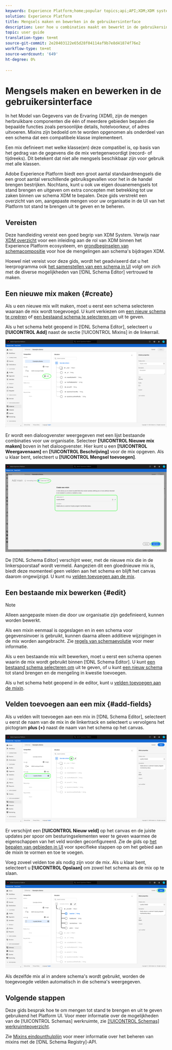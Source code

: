 ```yaml
---
keywords: Experience Platform;home;popular topics;api;API;XDM;XDM system;experience data model;data model;ui;workspace;mixin;mixins;
solution: Experience Platform
title: Mengsels maken en bewerken in de gebruikersinterface
description: Leer hoe u combinaties maakt en bewerkt in de gebruikersinterface van het Experience Platform.
topic: user guide
translation-type: tm+mt
source-git-commit: 2e20403122e65d28f04114af9b7e8d41874f76e2
workflow-type: tm+mt
source-wordcount: '649'
ht-degree: 0%

---
```



# Mengsels maken en bewerken in de gebruikersinterface

In het Model van Gegevens van de Ervaring (XDM), zijn de mengen herbruikbare componenten die één of meerdere gebieden bepalen die bepaalde functies zoals persoonlijke details, hotelvoorkeur, of adres uitvoeren. Mixins zijn bedoeld om te worden opgenomen als onderdeel van een schema dat een compatibele klasse implementeert.

Een mix definieert met welke klasse(en) deze compatibel is, op basis van het gedrag van de gegevens die de mix vertegenwoordigt (record- of tijdreeks). Dit betekent dat niet alle mengsels beschikbaar zijn voor gebruik met alle klassen.

Adobe Experience Platform biedt een groot aantal standaardmengsels die een groot aantal verschillende gebruiksgevallen voor het in de handel brengen bestrijken. Nochtans, kunt u ook uw eigen douanemengsels tot stand brengen en uitgeven om extra concepten met betrekking tot uw zaken binnen uw schema XDM te bepalen. Deze gids verstrekt een overzicht van om, aangepaste mengen voor uw organisatie in de UI van het Platform tot stand te brengen uit te geven en te beheren.

## Vereisten

Deze handleiding vereist een goed begrip van XDM System. Verwijs naar [XDM overzicht](../../home.md) voor een inleiding aan de rol van XDM binnen het Experience Platform ecosysteem, en [grondbeginselen van schemacompositie](../../schema/composition.md) voor hoe de mengelingen aan schema&#39;s bijdragen XDM.

Hoewel niet vereist voor deze gids, wordt het geadviseerd dat u het leerprogramma ook [het samenstellen van een schema in UI](../../tutorials/create-schema-ui.md) volgt om zich met de diverse mogelijkheden van [!DNL Schema Editor] vertrouwd te maken.

## Een nieuwe mix maken {#create}

Als u een nieuwe mix wilt maken, moet u eerst een schema selecteren waaraan de mix wordt toegevoegd. U kunt verkiezen om [een nieuw schema te creëren](./schemas.md#create) of [een bestaand schema te selecteren om](./schemas.md#edit) uit te geven.

Als u het schema hebt geopend in [!DNL Schema Editor], selecteert u **[!UICONTROL Add]** naast de sectie [!UICONTROL Mixins] in de linkerrail.

![](../../images/ui/resources/mixins/add-mixin-button.png)

Er wordt een dialoogvenster weergegeven met een lijst bestaande combinaties voor uw organisatie. Selecteer **[!UICONTROL Nieuwe mix maken]** boven in het dialoogvenster. Hier kunt u een **[!UICONTROL Weergavenaam]** en **[!UICONTROL Beschrijving]** voor de mix opgeven. Als u klaar bent, selecteert u **[!UICONTROL Mengsel toevoegen]**.

![](../../images/ui/resources/mixins/create-mixin.png)

De [!DNL Schema Editor] verschijnt weer, met de nieuwe mix die in de linkerspoorstaaf wordt vermeld. Aangezien dit een gloednieuwe mix is, biedt deze momenteel geen velden aan het schema en blijft het canvas daarom ongewijzigd. U kunt nu [velden toevoegen aan de mix](#add-fields).

## Een bestaande mix bewerken {#edit}

>[!NOTE]
>
>Alleen aangepaste mixen die door uw organisatie zijn gedefinieerd, kunnen worden bewerkt.
>
>Als een mixin eenmaal is opgeslagen en in een schema voor gegevensinvoer is gebruikt, kunnen daarna alleen additieve wijzigingen in de mix worden aangebracht. Zie [regels van schemaevolutie](../../schema/composition.md#evolution) voor meer informatie.

Als u een bestaande mix wilt bewerken, moet u eerst een schema openen waarin de mix wordt gebruikt binnen [!DNL Schema Editor]. U kunt [een bestaand schema selecteren om](./schemas.md#edit) uit te geven, of u kunt [een nieuw schema ](./schemas.md#create) tot stand brengen en de mengeling in kwestie toevoegen.

Als u het schema hebt geopend in de editor, kunt u [velden toevoegen aan de mixin](#add-fields).

## Velden toevoegen aan een mix {#add-fields}

Als u velden wilt toevoegen aan een mix in [!DNL Schema Editor], selecteert u eerst de naam van de mix in de linkertrack en selecteert u vervolgens het pictogram **plus (+)** naast de naam van het schema op het canvas.

![](../../images/ui/resources/mixins/add-field-button.png)

Er verschijnt een **[!UICONTROL Nieuw veld]** op het canvas en de juiste updates per spoor om besturingselementen weer te geven waarmee de eigenschappen van het veld worden geconfigureerd. Zie de gids op [het bepalen van gebieden in UI](../fields/overview.md#define) voor specifieke stappen op om het gebied aan de mixin te vormen en toe te voegen.

Voeg zoveel velden toe als nodig zijn voor de mix. Als u klaar bent, selecteert u **[!UICONTROL Opslaan]** om zowel het schema als de mix op te slaan.

![](../../images/ui/resources/mixins/complete-mixin.png)

Als dezelfde mix al in andere schema&#39;s wordt gebruikt, worden de toegevoegde velden automatisch in die schema&#39;s weergegeven.

## Volgende stappen

Deze gids besprak hoe te om mengen tot stand te brengen en uit te geven gebruikend het Platform UI. Voor meer informatie over de mogelijkheden van de [!UICONTROL Schemas] werkruimte, zie [[!UICONTROL Schemas] werkruimteoverzicht](../overview.md).

Zie [Mixins eindpunthulplijn](../../api/mixins.md) voor meer informatie over het beheren van mixins met de [!DNL Schema Registry]-API.